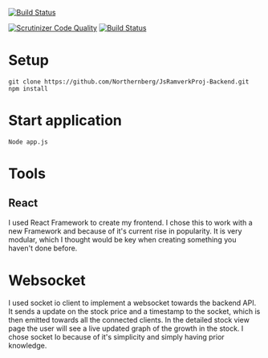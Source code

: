 [![Build Status](https://travis-ci.org/Northernberg/Jsramverk.svg?branch=master)](https://travis-ci.org/Northernberg/JsramverkProj)

[![Scrutinizer Code Quality](https://scrutinizer-ci.com/g/Northernberg/Jsramverk/badges/quality-score.png?b=master)](https://scrutinizer-ci.com/g/Northernberg/JsramverkProj/?branch=master)
[![Build Status](https://scrutinizer-ci.com/g/Northernberg/Jsramverk/badges/build.png?b=master)](https://scrutinizer-ci.com/g/Northernberg/JsramverkProj/build-status/master)

# Setup

```
git clone https://github.com/Northernberg/JsRamverkProj-Backend.git
npm install
```

# Start application

`Node app.js`

# Tools

## React

I used React Framework to create my frontend. I chose this to work with a new Framework and because of it's current rise in popularity.
It is very modular, which I thought would be key when creating something you haven't done before.

# Websocket

I used socket io client to implement a websocket towards the backend API. It sends a update on the stock price and a timestamp to the socket, which is then emitted towards all the connected clients. In the detailed stock view page the user will see a live updated graph of the growth in the stock. I chose socket Io because of it's simplicity and simply having prior knowledge.
